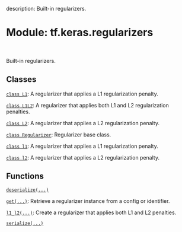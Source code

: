 description: Built-in regularizers.

<div itemscope itemtype="http://developers.google.com/ReferenceObject">
<meta itemprop="name" content="tf.keras.regularizers" />
<meta itemprop="path" content="Stable" />
</div>

# Module: tf.keras.regularizers

<!-- Insert buttons and diff -->

<table class="tfo-notebook-buttons tfo-api nocontent" align="left">

</table>



Built-in regularizers.



## Classes

[`class L1`](../../tf/keras/regularizers/L1.md): A regularizer that applies a L1 regularization penalty.

[`class L1L2`](../../tf/keras/regularizers/L1L2.md): A regularizer that applies both L1 and L2 regularization penalties.

[`class L2`](../../tf/keras/regularizers/L2.md): A regularizer that applies a L2 regularization penalty.

[`class Regularizer`](../../tf/keras/regularizers/Regularizer.md): Regularizer base class.

[`class l1`](../../tf/keras/regularizers/L1.md): A regularizer that applies a L1 regularization penalty.

[`class l2`](../../tf/keras/regularizers/L2.md): A regularizer that applies a L2 regularization penalty.

## Functions

[`deserialize(...)`](../../tf/keras/regularizers/deserialize.md)

[`get(...)`](../../tf/keras/regularizers/get.md): Retrieve a regularizer instance from a config or identifier.

[`l1_l2(...)`](../../tf/keras/regularizers/l1_l2.md): Create a regularizer that applies both L1 and L2 penalties.

[`serialize(...)`](../../tf/keras/regularizers/serialize.md)

